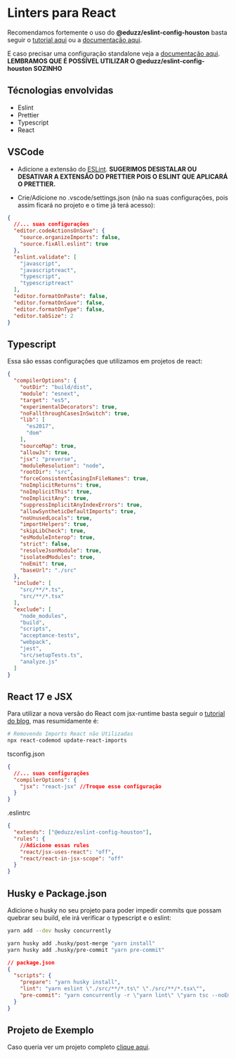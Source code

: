 # Linters para React 

Recomendamos fortemente o uso do **@eduzz/eslint-config-houston** basta seguir o 
[tutorial aqui](https://eduzz.github.io/houston/eslint) ou a [documentação aqui](./default.md).

E caso precisar uma configuração standalone veja a [documentação aqui](./standalone.md).  
**LEMBRAMOS QUE É POSSÍVEL UTILIZAR O @eduzz/eslint-config-houston SOZINHO** 

## Técnologias envolvidas

* Eslint
* Prettier
* Typescript
* React

## VSCode

* Adicione a extensão do [ESLint](https://marketplace.visualstudio.com/items?itemName=dbaeumer.vscode-eslint).
  **SUGERIMOS DESISTALAR OU DESATIVAR A EXTENSÃO DO PRETTIER POIS O ESLINT QUE APLICARÁ O PRETTIER.**

* Crie/Adicione no .vscode/settings.json (não na suas configurações, pois assim ficará no projeto e o time já terá acesso):
```json
{
  //... suas configurações
  "editor.codeActionsOnSave": {
    "source.organizeImports": false,
    "source.fixAll.eslint": true
  },
  "eslint.validate": [
    "javascript",
    "javascriptreact",
    "typescript",
    "typescriptreact"
  ],
  "editor.formatOnPaste": false,
  "editor.formatOnSave": false,
  "editor.formatOnType": false,
  "editor.tabSize": 2
}
```

## Typescript

Essa são essas configurações que utilizamos em projetos de react:

```json
{
  "compilerOptions": {
    "outDir": "build/dist",
    "module": "esnext",
    "target": "es5",
    "experimentalDecorators": true,
    "noFallthroughCasesInSwitch": true,
    "lib": [
      "es2017",
      "dom"
    ],
    "sourceMap": true,
    "allowJs": true,
    "jsx": "preverse",
    "moduleResolution": "node",
    "rootDir": "src",
    "forceConsistentCasingInFileNames": true,
    "noImplicitReturns": true,
    "noImplicitThis": true,
    "noImplicitAny": true,
    "suppressImplicitAnyIndexErrors": true,
    "allowSyntheticDefaultImports": true,
    "noUnusedLocals": true,
    "importHelpers": true,
    "skipLibCheck": true,
    "esModuleInterop": true,
    "strict": false,
    "resolveJsonModule": true,
    "isolatedModules": true,
    "noEmit": true,
    "baseUrl": "./src"
  },
  "include": [
    "src/**/*.ts",
    "src/**/*.tsx"
  ],
  "exclude": [
    "node_modules",
    "build",
    "scripts",
    "acceptance-tests",
    "webpack",
    "jest",
    "src/setupTests.ts",
    "analyze.js"
  ]
}
```

## React 17 e JSX

Para utilizar a nova versão do React com jsx-runtime basta seguir o [tutorial do blog](https://pt-br.reactjs.org/blog/2020/09/22/introducing-the-new-jsx-transform.html),
mas resumidamente é: 

```bash
# Removendo Imports React não Utilizadas
npx react-codemod update-react-imports
```

tsconfig.json
```json
{
  //... suas configurações
  "compilerOptions": {
    "jsx": "react-jsx" //Troque esse configuração
  }
}
```

.eslintrc
```json
{
  "extends": ["@eduzz/eslint-config-houston"],
  "rules": {
    //Adicione essas rules
    "react/jsx-uses-react": "off",
    "react/react-in-jsx-scope": "off"
  }
}
```

## Husky e Package.json

Adicione o husky no seu projeto para poder impedir commits que possam quebrar seu build, ele irá verificar o 
typescript e o eslint:

```bash
yarn add --dev husky concurrently

yarn husky add .husky/post-merge "yarn install"
yarn husky add .husky/pre-commit "yarn pre-commit"
```

```json
// package.json
{
  "scripts": {
    "prepare": "yarn husky install",
    "lint": "yarn eslint \"./src/**/*.ts\" \"./src/**/*.tsx\"",
    "pre-commit": "yarn concurrently -r \"yarn lint\" \"yarn tsc --noEmit\""
  }
}
```

## Projeto de Exemplo

Caso queria ver um projeto completo [clique aqui](https://github.com/eduzz/react-admin-seed).